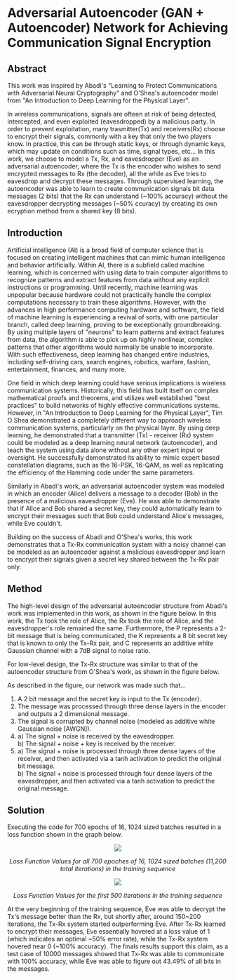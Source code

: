 # Adversarial Autoencoder (GAN + Autoencoder) Network for Achieving Communication Signal Encryption

## Abstract
This work was inspired by Abadi's "Learning to Protect Communications with Adversarial Neural Cryptography" and O'Shea's autoencoder model from "An Introduction to Deep Learning for the Physical Layer".  

In wireless communications, signals are ofteen at risk of being detected, intercepted, and even exploited (eavesdropped) by a malicious party. In order to prevent exploitation, many trasmitter(Tx) and receivers(Rx) choose to encrypt their signals, commonly with a key that only the two players know. In practice, this can be through static keys, or through dynamic keys, which may update on conditions such as time, signal types, etc... In this work, we choose to model a Tx, Rx, and eavesdropper (Eve) as an adversarial autoencoder, where the Tx is the encoder who wishes to send encrypted messages to Rx (the decoder), all the while as Eve tries to eavesdrop and decrypt these messages. Through supervised learning, the autoencoder was able to learn to create communication signals bit data messages (2 bits) that the Rx can understand (~100% accuracy) without the eavesdropper decrypting messages (~50% ccuracy) by creating its own ecryption method from a shared key (8 bits).  

## Introduction
Artificial intelligence (AI) is a broad field of computer science that is focused on creating intelligent machines that can mimic human intelligence and behavior artificially. Within AI, there is a subfield called machine learning, which is concerned with using data to train computer algorithms to recognize patterns and extract features from data without any explicit instructions or programming. Until recently, machine learning was unpopular because hardware could not practically handle the complex computations necessary to train these algorithms. However, with the advances in high performance computing hardware and software, the field of machine learning is experiencing a revival of sorts, with one particular branch, called deep learning, proving to be exceptionally groundbreaking. By using multiple layers of "neurons" to learn patterns and extract features from data, the algorithm is able to pick up on highly nonlinear, complex patterns that other algorithms would normally be unable to incorporate. With such effectiveness, deep learning has changed entire industries, including self-driving cars, search engines, robotics, warfare, fashion, entertainment, finances, and many more.  

One field in which deep learning could have serious implications is wireless communication systems. Historically, this field has built itself on complex mathematical proofs and theorems, and utilizes well established "best practices" to build networks of highly effective communications systems. However, in "An Introduction to Deep Learning for the Physical Layer", Tim O Shea demonstrated a completely different way to approach wireless communication systems, particularly on the physical layer. By using deep learning, he demonstrated that a transmitter (Tx) - receiver (Rx) system could be modeled as a deep learning neural network (autoencoder), and teach the system using data alone without any other expert input or oversight. He successfully demonstrated its ability to mimic expert based constellation diagrams, such as the 16-PSK, 16-QAM, as well as replicating the efficiency of the Hamming code under the same parameters.  

Similarly in Abadi's work, an adversarial autoencoder system was modeled in which an encoder (Alice) delivers a message to a decoder (Bob) in the presence of a malicious eavesdropper (Eve). He was able to demonstrate that if Alice and Bob shared a secret key, they could automatically learn to encrypt their messages such that Bob could understand Alice's messages, while Eve couldn't. 

Building on the success of Abadi and O'Shea's works, this work demonstrates that a Tx-Rx communication system with a noisy channel can be modeled as an autoencoder against a malicious eavesdropper and learn to encrypt their signals given a secret key shared between the Tx-Rx pair only. 

## Method
The high-level design of the adversarial autoencoder structure from Abadi's work was implemented in this work, as shown in the figure below. In this work, the Tx took the role of Alice, the Rx took the role of Alice, and the eavesdropper's role remained the same. Furthermore, the P represents a 2-bit message that is being communicated, the K represents a 8 bit secret key that is known to only the Tx-Rx pair, and C represents an additive white Gaussian channel with a 7dB signal to noise ratio. 

For low-level design, the Tx-Rx structure was similar to that of the autoencoder structure from O'Shea's work, as shown in the figure below.  


As described in the figure, our network was made such that...

1. A 2 bit message and the secret key is input to the Tx (encoder).
2. The message was processed through three dense layers in the encoder and outputs a 2 dimensional message.
3. The signal is corrupted by channel noise (modeled as additive white Gaussian noise [AWGN]).
4. a) The signal + noise is received by the eavesdropper.  
   b) The signal + noise + key is received by the receiver.
5. a) The signal + noise is processed through three dense layers of the receiver, and then activated via a tanh activation to predict the original bit message.  
   b) The signal + noise is processed through four dense layers of the eavesdropper, and then activated via a tanh activation to predict the original message.  

## Solution
Executing the code for 700 epochs of 16, 1024 sized batches resulted in a loss function shown in the graph below.
<p align="center">
  <img src="https://user-images.githubusercontent.com/89391443/154609061-90bb066f-5a06-4d4d-bbaa-4294c98a6d8b.png"/>
</p>  
<p align="center"> 
  <em>Loss Function Values for all 700 epoches of 16, 1024 sized batches (11,200 total iterations) in the training sequence</em></p>  

<p align="center">
  <img src="https://user-images.githubusercontent.com/89391443/154606990-644fc5bb-c3e3-4419-b39c-c17e7500d564.png"/>
</p>  
<p align="center"> 
   <em>Loss Function Values for the first 500 iterations in the training sequence</em></p>  
  
At the very beginning of the training sequence, Eve was able to decrypt the Tx's message better than the Rx, but shortly after, around 150~200 iterations, the Tx-Rx system started outperforming Eve. After Tx-Rx learned to encrypt their messages, Eve essentially hovered at a loss value of 1 (which indicates an optimal ~50% error rate), while the Tx-Rx system hovered near 0 (~100% accuracy). The finals results support this claim, as a test case of 10000 messages showed that Tx-Rx was able to communicate with 100% accuracy, while Eve was able to figure out 43.49% of all bits in the messages.
